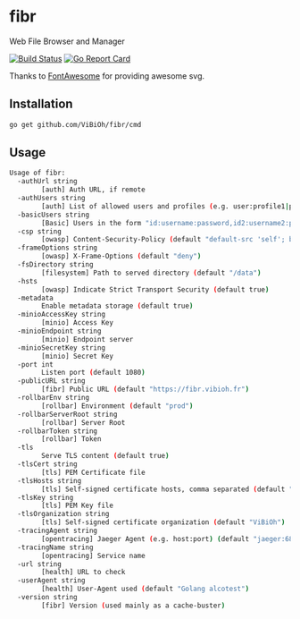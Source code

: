# fibr

Web File Browser and Manager

[![Build Status](https://travis-ci.org/ViBiOh/fibr.svg?branch=master)](https://travis-ci.org/ViBiOh/fibr)
[![Go Report Card](https://goreportcard.com/badge/github.com/ViBiOh/fibr)](https://goreportcard.com/report/github.com/ViBiOh/fibr)

Thanks to [FontAwesome](https://fontawesome.com) for providing awesome svg.

## Installation

```bash
go get github.com/ViBiOh/fibr/cmd
```

## Usage

```bash
Usage of fibr:
  -authUrl string
    	[auth] Auth URL, if remote
  -authUsers string
    	[auth] List of allowed users and profiles (e.g. user:profile1|profile2,user2:profile3)
  -basicUsers string
    	[Basic] Users in the form "id:username:password,id2:username2:password2"
  -csp string
    	[owasp] Content-Security-Policy (default "default-src 'self'; base-uri 'self'")
  -frameOptions string
    	[owasp] X-Frame-Options (default "deny")
  -fsDirectory string
    	[filesystem] Path to served directory (default "/data")
  -hsts
    	[owasp] Indicate Strict Transport Security (default true)
  -metadata
    	Enable metadata storage (default true)
  -minioAccessKey string
    	[minio] Access Key
  -minioEndpoint string
    	[minio] Endpoint server
  -minioSecretKey string
    	[minio] Secret Key
  -port int
    	Listen port (default 1080)
  -publicURL string
    	[fibr] Public URL (default "https://fibr.vibioh.fr")
  -rollbarEnv string
    	[rollbar] Environment (default "prod")
  -rollbarServerRoot string
    	[rollbar] Server Root
  -rollbarToken string
    	[rollbar] Token
  -tls
    	Serve TLS content (default true)
  -tlsCert string
    	[tls] PEM Certificate file
  -tlsHosts string
    	[tls] Self-signed certificate hosts, comma separated (default "localhost")
  -tlsKey string
    	[tls] PEM Key file
  -tlsOrganization string
    	[tls] Self-signed certificate organization (default "ViBiOh")
  -tracingAgent string
    	[opentracing] Jaeger Agent (e.g. host:port) (default "jaeger:6831")
  -tracingName string
    	[opentracing] Service name
  -url string
    	[health] URL to check
  -userAgent string
    	[health] User-Agent used (default "Golang alcotest")
  -version string
    	[fibr] Version (used mainly as a cache-buster)
```
